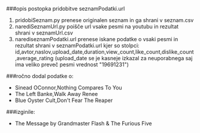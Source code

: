 ###opis postopka pridobitve seznamPodatki.url
1. pridobiSeznam.py prenese originalen seznam in ga shrani v seznam.csv
2. narediSeznamUrl.py poišče url vsake pesmi na youtubu in rezultat shrani v seznamUrl.csv
3. narediseznamPodatki.url prenese iskane podatke o vsaki pesmi in rezultat shrani v seznamPodatki.url
   kjer so stolpci: id,avtor,naslov,upload_date,duration,view_count,like_count,dislike_count,average_rating
   (upload_date se je kasneje izkazal za neuporabnega saj ima veliko preveč pesmi vrednost "19691231")


###ročno dodal podatke o:
* Sinead OConnor,Nothing Compares To You
* The Left Banke,Walk Away Renee
* Blue Oyster Cult,Don't Fear The Reaper

###izginile:
* The Message by Grandmaster Flash & The Furious Five
